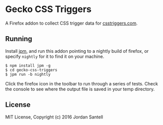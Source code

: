 # Gecko CSS Triggers

A Firefox addon to collect CSS trigger data for [csstriggers.com](http://csstriggers.com).

## Running

Install [jpm](https://www.npmjs.com/package/jpm), and run this addon pointing to a nightly build
of firefox, or specify `nightly` for it to find it on your machine.

```
$ npm install jpm -g
$ cd gecko-css-triggers
$ jpm run -b nightly
```

Click the firefox icon in the toolbar to run through a series of tests. Check the console to see where the output file is saved in your temp directory.

## License

MIT License, Copyright (c) 2016 Jordan Santell
